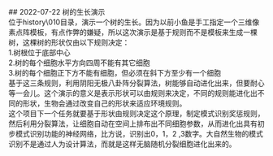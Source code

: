 ﻿﻿## 2022-07-22 树的生长演示  
位于history\010目录，演示一个树的生长。因为以前小鱼是手工指定一个三维像素点阵模板，有点作弊的嫌疑，所以这次演示是基于规则而不是模板来生成一棵树，这棵树的形状仅由以下规则决定：  
1.树根位于底部中心  
2.树的每个细胞水平方向四周不能有其它细胞  
3.树的每个细胞正下方不能有细胞，但必须在斜下方至少有一个细胞  
基于这三条规则，利用阴阳无极八卦阵分裂算法，树能够自动进化出来，但要耐心等一会儿。这个演示的意义是表示形状可以由规则来决定，不同的规则能进化出不同的形状，生物会通过改变自己的形状来适应环境规则。  
这个项目下一个任务就要基于形状由规则决定这个原理，制定模式识别奖惩规则，然后利用分裂算法，让细胞自动在空间上排布出不同细胞参数，从而进化出具有初步模式识别功能的神经网络，比方说，识别出0，1，2 ,3数字。大自然生物的模式识别不是通过人为设计算法，而就是这样无脑随机分裂细胞进化出来的。  
